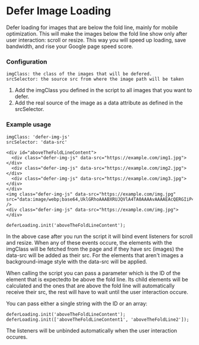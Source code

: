 # Defer Image Loading

Defer loading for images that are below the fold line, mainly for mobile optimization.
This will make the images below the fold line show only after user interaction: scroll or resize.
This way you will speed up loading, save bandwidth, and rise your Google page speed score.

### Configuration
```
imgClass: the class of the images that will be defered.
srcSelector: the source src from where the image path will be taken
```
1. Add the imgClass you defined in the script to all images that you want to defer. 
2. Add the real source of the image as a data attribute as defined in the srcSelector.

### Example usage
```
imgClass: 'defer-img-js'
srcSelector: 'data-src'
```

```
<div id="aboveTheFoldLineContent">
  <div class="defer-img-js" data-src="https://example.com/img1.jpg"></div>
  <div class="defer-img-js" data-src="https://example.com/img2.jpg"></div>
  <div class="defer-img-js" data-src="https://example.com/img3.jpg"></div>
</div>
<img class="defer-img-js" data-src="https://example.com/img.jpg" src="data:image/webp;base64,UklGRhoAAABXRUJQVlA4TA0AAAAvAAAAEAcQERGIiP4HAA==" />
<div class="defer-img-js" data-src="https://example.com/img.jpg"></div>
```

```
deferLoading.init('aboveTheFoldLineContent');
```

In the above case after you run the script it will bind event listeners for scroll and resize. When any of these events occure,
the elements with the imgClass will be fetched from the page and if they have src (images) the data-src will be added as their src.
For the elements that aren't images a background-image style with the data-src will be applied.

When calling the script you can pass a parameter which is the ID of the element that is expectedto be above the fold line. 
Its child elements will be calculated and the ones that are above the fold line will automatically receive their src, 
the rest will have to wait until the user interaction occure.

You can pass either a single string with the ID or an array:
```
deferLoading.init('aboveTheFoldLineContent');
deferLoading.init(['aboveTheFoldLineContent1', 'aboveTheFoldLine2']);
```

The listeners will be unbinded automatically when the user interaction occures.
